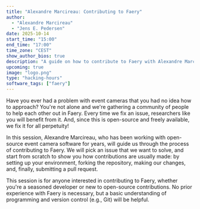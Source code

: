 ```yaml
---
title: "Alexandre Marcireau: Contributing to Faery"
author:
  - "Alexandre Marcireau"
  - "Jens E. Pedersen"
date: 2025-10-14
start_time: "15:00"
end_time: "17:00"
time_zone: "CEST"
show_author_bios: true
description: "A guide on how to contribute to Faery with Alexandre Marcireau and host Jens E. Pedersen."
upcoming: true
image: "logo.png"
type: "hacking-hours"
software_tags: ["faery"]
---
```


Have you ever had a problem with event cameras that you had no idea how to approach? You're not alone and we're gathering a community of people to help each other out in Faery.
Every time we fix an issue, researchers like you will benefit from it. And, since this is open-source and freely available, we fix it for all perpetuity!

In this session, Alexandre Marcireau, who has been working with open-source event camera software for years, will guide us through the process of contributing to Faery.
We will pick an issue that we want to solve, and start from scratch to show you how contributions are usually made: by setting up your environment, forking the repository, making our changes, and, finally, submitting a pull request.

This session is for anyone interested in contributing to Faery, whether you're a seasoned developer or new to open-source contributions. No prior experience with Faery is necessary, but a basic understanding of programming and version control (e.g., Git) will be helpful.
